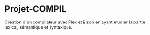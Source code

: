 # Projet-COMPIL
Création d'un compilateur avec Flex et Bison en ayant etudier la partie lexical, sémantique et syntaxique.
